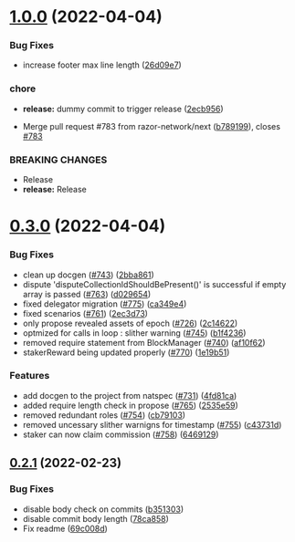 # [1.0.0](https://github.com/razor-network/contracts/compare/v0.3.0...v1.0.0) (2022-04-04)


### Bug Fixes

* increase footer max line length ([26d09e7](https://github.com/razor-network/contracts/commit/26d09e79170515e5efe51282e5c4bf6ad273c1e7))


### chore

* **release:** dummy commit to trigger release ([2ecb956](https://github.com/razor-network/contracts/commit/2ecb95696b99ff09dbda7f4fbf9832dd6ea06a8a))


* Merge pull request #783 from razor-network/next ([b789199](https://github.com/razor-network/contracts/commit/b789199b162f3a763b04329a593bd2b109f81ea5)), closes [#783](https://github.com/razor-network/contracts/issues/783)


### BREAKING CHANGES

* Release
* **release:** Release

# [0.3.0](https://github.com/razor-network/contracts/compare/v0.2.1...v0.3.0) (2022-04-04)


### Bug Fixes

* clean up docgen ([#743](https://github.com/razor-network/contracts/issues/743)) ([2bba861](https://github.com/razor-network/contracts/commit/2bba86197e01a1f8873b8cc9cffdc93829fce359))
* dispute 'disputeCollectionIdShouldBePresent()' is successful if empty array is passed ([#763](https://github.com/razor-network/contracts/issues/763)) ([d029654](https://github.com/razor-network/contracts/commit/d02965414e5931a28fa4b6aa56404d33f9b84f59))
* fixed delegator migration ([#775](https://github.com/razor-network/contracts/issues/775)) ([ca349e4](https://github.com/razor-network/contracts/commit/ca349e4ce6be76d63e644414d4f13e58ee46c815))
* fixed scenarios ([#761](https://github.com/razor-network/contracts/issues/761)) ([2ec3d73](https://github.com/razor-network/contracts/commit/2ec3d73bf4792e5af1744e63cca390cdb59fb2f1))
* only propose revealed assets of epoch ([#726](https://github.com/razor-network/contracts/issues/726)) ([2c14622](https://github.com/razor-network/contracts/commit/2c1462220fcb1d9cbf9143da6e82f4ef4d242b27))
* optmized for calls in loop : slither warning ([#745](https://github.com/razor-network/contracts/issues/745)) ([b1f4236](https://github.com/razor-network/contracts/commit/b1f423648b7e3366cdb3377bcfee30f752e555f9))
* removed require statement from BlockManager ([#740](https://github.com/razor-network/contracts/issues/740)) ([af10f62](https://github.com/razor-network/contracts/commit/af10f6219662c03440d353b22106c13c19e13bec))
* stakerReward being updated properly ([#770](https://github.com/razor-network/contracts/issues/770)) ([1e19b51](https://github.com/razor-network/contracts/commit/1e19b51fe13ff9642d2970ff3e4b3ef9283209ea))


### Features

* add docgen to the project from natspec ([#731](https://github.com/razor-network/contracts/issues/731)) ([4fd81ca](https://github.com/razor-network/contracts/commit/4fd81ca7233de0f231177e42c046d5b47b7bee9c))
* added require length check in propose ([#765](https://github.com/razor-network/contracts/issues/765)) ([2535e59](https://github.com/razor-network/contracts/commit/2535e5961d34f4cbd98c9b831f0fd9d6e2de2d97))
* removed redundant roles ([#754](https://github.com/razor-network/contracts/issues/754)) ([cb79103](https://github.com/razor-network/contracts/commit/cb79103b8df851f4958b9aa467b9252f31a73f19))
* removed uncessary slither warnigns for timestamp ([#755](https://github.com/razor-network/contracts/issues/755)) ([c43731d](https://github.com/razor-network/contracts/commit/c43731d60a252a47393af070ae7687a2f4cfe5d4))
* staker can now claim commission ([#758](https://github.com/razor-network/contracts/issues/758)) ([6469129](https://github.com/razor-network/contracts/commit/64691296e5f3420cd6309e26fa17c26c31300647))

## [0.2.1](https://github.com/razor-network/contracts/compare/v0.2.0...v0.2.1) (2022-02-23)


### Bug Fixes

* disable body check on commits ([b351303](https://github.com/razor-network/contracts/commit/b35130307a7a5a6b90518d0a8ced0171ade58c1a))
* disable commit body length ([78ca858](https://github.com/razor-network/contracts/commit/78ca85807514ca904102adff743b394609c0979f))
* Fix readme ([69c008d](https://github.com/razor-network/contracts/commit/69c008de5dac294135942f5fe11352e59d14fc99))
